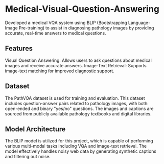 # Medical-Visual-Question-Answering
 Developed a medical VQA system using BLIP (Bootstrapping Language-Image Pre-training) to assist in diagnosing pathology images by providing accurate, real-time answers to medical questions.
## Features
Visual Question Answering: Allows users to ask questions about medical images and receive accurate answers.
Image-Text Retrieval: Supports image-text matching for improved diagnostic support.
## Dataset
The PathVQA dataset is used for training and evaluation. This dataset includes question-answer pairs related to pathology images, with both open-ended and binary "yes/no" questions. The images and captions are sourced from publicly available pathology textbooks and digital libraries.
## Model Architecture
The BLIP model is utilized for this project, which is capable of performing various multi-modal tasks including VQA and image-text retrieval. The model effectively handles noisy web data by generating synthetic captions and filtering out noise.
